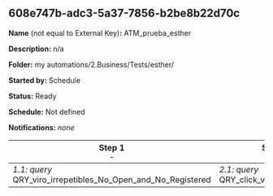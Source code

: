 ## 608e747b-adc3-5a37-7856-b2be8b22d70c

**Name** (not equal to External Key)**:** ATM_prueba_esther

**Description:** n/a

**Folder:** my automations/2.Business/Tests/esther/

**Started by:** Schedule

**Status:** Ready

**Schedule:** Not defined

**Notifications:** _none_


| Step 1<br>_<small>-</small>_ | Step 2<br>_<small>-</small>_ | Step 3<br>_<small>-</small>_ | Step 4<br>_<small>-</small>_ |
| --- | --- | --- | --- |
| _1.1: query_<br>QRY_viro_irrepetibles_No_Open_and_No_Registered | _2.1: query_<br>QRY_click_vs_grading_empty | _3.1: query_<br>QRY_Open_20221214_ae_medicos_lp_had_camapaign | _4.1: importFile_<br>import_vw_v_sfmc_opens_lnk_202306 |
